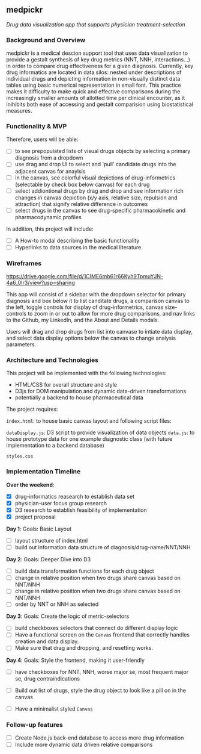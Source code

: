## medpickr
*Drug data visualization app that supports physician treatment-selection*


### Background and Overview

medpickr is a medical descion support tool that uses data visualization to provide a gestalt synthesis of key drug metrics (NNT, NNH, interactions...) in order to compare drug effectiveness for a given diagnosis.
Currently, key drug informatics are located in data silos: nested under descriptions of individual drugs and depicting information in non-visually distinct data tables using basic numerical representation in small font. This practice makes it difficulty to make quick and effective comparisons during the increasingly smaller amounts of allotted time per clinical encounter, as it inihibits both ease of accessing and gestalt comparision using biostatistical measures.

### Functionality & MVP  

Therefore, users will be able:

- [ ] to see prepopulated lists of visual drugs objects by selecting a primary diagnosis from a dropdown
- [ ] use drag and drop UI to select and 'pull' candidate drugs into the adjacent canvas for anaylsis
- [ ] in the canvas, see colorful visual depictions of drug-informetrics (selectable by check box below canvas) for each drug
- [ ] select addiontional drugs by drag and drop and see information rich changes in canvas depiction (x/y axis, relative size, repulsion and attraction) that signify relative difference in outcomes
- [ ] select drugs in the canvas to see drug-specific pharmacokinetic and pharmacodynamic profiles

In addition, this project will include:

- [ ] A How-to modal describing the basic functionality
- [ ] Hyperlinks to data sources in the medical literature

### Wireframes

https://drive.google.com/file/d/1CIME6mb61r66Kyh9TpmuYJN-4a6_0Ir3/view?usp=sharing

This app will consist of a sidebar with the dropdown selector for primary diagnosis and box below it to list canditate drugs, a comparison canvas to the left, toggle controls for display of drug-informetrics, canvas size-controls to zoom in or out to allow for more drug comparisons, and nav links to the Github, my LinkedIn, and the About and Details modals.  

Users will drag and drop drugs from list into canvase to intiate data display, and select data display options below the canvas to change analysis parameters.



### Architecture and Technologies

This project will be implemented with the following technologies:

- HTML/CSS for overall structure and style
- D3js for DOM manipulation and dynamic data-driven transformations
- potentially a backend to house pharmaceutical data

The project requires:

`index.html`: to house basic canvas layout and following script files:

`dataDisplay.js`: D3 script to provide visualization of data objects
`data.js`: to house prototype data for one example diagnostic class (with future implementation to a backend database)

`styles.css`

### Implementation Timeline

**Over the weekend**:
- [x] drug-informatics reasearch to establish data set
- [x] physician-user focus group research
- [x] D3 research to establish feasibility of implementation
- [x] project proposal

**Day 1**: Goals: Basic Layout

- [ ] layout structure of index.html
- [ ] build out information data structure of diagnosis/drug-name/NNT/NNH

**Day 2**: Goals: Deeper Dive into D3

- [ ] build data transformation functions for each drug object
- [ ] change in relative position when two drugs share canvas based on NNT/NNH
- [ ] change in relative position when two drugs share canvas based on NNT/NNH
- [ ] order by NNT or NNH as selected

**Day 3**: Goals: Create the logic of metric-selectors

- [ ] build checkboxes selectors that connect do different display logic
- [ ] Have a functional screen on the `Canvas` frontend that correctly handles creation and data display.
- [ ] Make sure that drag and dropping, and resetting works.

**Day 4**: Goals: Style the frontend, making it user-friendly

- [ ] have checkboxes for NNT, NNH, worse major se, most frequent major se, drug contraindications
- [ ] Build out list of drugs, style the drug object to look like a pill on in the canvas
- [ ] Have a minimalist styled `Canvas`


### Follow-up features

- [ ] Create Node.js back-end database to access more drug information
- [ ] Include more dynamic data driven relative comparisons
